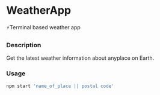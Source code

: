 # WeatherApp
:zap:Terminal based weather app
 ### Description 
 Get the latest weather information about anyplace on Earth. 
 ### Usage 
 ```javascript
 npm start 'name_of_place || postal code'
